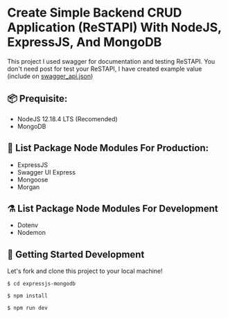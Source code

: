 # Create Simple Backend CRUD Application (ReSTAPI) With NodeJS, ExpressJS, And MongoDB

This project I used swagger for documentation and testing ReSTAPI. You don't need post for test your ReSTAPI, I have created example value (include on [swagger_api.json](https://github.com/sanengineer/expressjs-ejs-mongodb/blob/master/package.json))

## 📦️ Prequisite:

- NodeJS 12.18.4 LTS (Recomended)
- MongoDB

## 📢️ List Package Node Modules For Production:

- ExpressJS
- Swagger UI Express
- Mongoose
- Morgan

## ⚗️ List Package Node Modules For Development

- Dotenv
- Nodemon

## 📝️ Getting Started Development

Let's fork and clone this project to your local machine!

    $ cd expressjs-mongodb

    $ npm install

    $ npm run dev
